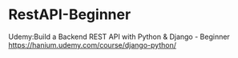 # RestAPI-Beginner
Udemy:Build a Backend REST API with Python &amp; Django - Beginner
<br>
https://hanium.udemy.com/course/django-python/
